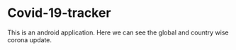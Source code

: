 # Covid-19-tracker
This is an android application. Here we can see the global and country wise corona update.
